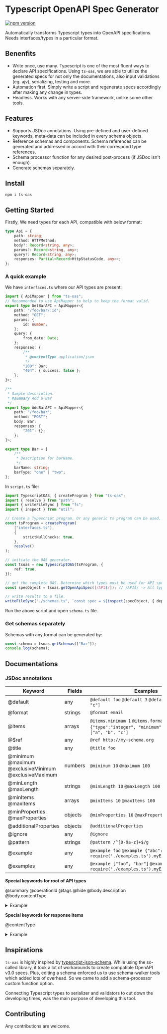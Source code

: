# Typescript OpenAPI Spec Generator

[![npm version](https://img.shields.io/npm/v/ts-oas.svg)](https://www.npmjs.com/package/ts-oas)

Automatically transforms Typescript types into OpenAPI specifications. Needs interfaces/types in a particular format.

## Benenfits

-   Write once, use many. Typescript is one of the most fluent ways to declare API specifications. Using `ts-oas`, we are able to utilize the generated specs for not only the documentations, also input validations (eg. ajv), serializing, testing and more.
-   Automation first. Simply write a script and regenerate specs accordingly after making any change in types.
-   Headless. Works with any server-side framework, unlike some other tools.

## Features

-   Supports JSDoc annotations. Using pre-defined and user-defined keywords, meta-data can be included in every schema objects.
-   Reference schemas and components. Schema references can be generated and addressed in accord with their correspond type references.
-   Schema processor function for any desired post-process (if JSDoc isn't enough).
-   Generate schemas separately.

## Install

```
npm i ts-oas
```

## Getting Started

Firstly, We need types for each API, compatible with below format:

```ts
type Api = {
    path: string;
    method: HTTPMethod;
    body?: Record<string, any>;
    params?: Record<string, any>;
    query?: Record<string, any>;
    responses: Partial<Record<HttpStatusCode, any>>;
};
```

### A quick example

We have `interfaces.ts` where our API types are present:

```ts
import { ApiMapper } from "ts-oas";
// Recommended to use ApiMapper to help to keep the format valid.
export type GetBarAPI = ApiMapper<{
    path: "/foo/bar/:id";
    method: "GET";
    params: {
        id: number;
    };
    query: {
        from_date: Date;
    };
    responses: {
        /**
         * @contentType application/json
         */
        "200": Bar;
        "404": { success: false };
    };
}>;

/**
 * Sample description.
 * @summary Add a Bar
 */
export type AddBarAPI = ApiMapper<{
    path: "/foo/bar";
    method: "POST";
    body: Bar;
    responses: {
        "201": {};
    };
}>;

export type Bar = {
    /**
     * Description for barName.
     */
    barName: string;
    barType: "one" | "two";
};
```

In `script.ts` file:

```ts
import TypescriptOAS, { createProgram } from "ts-oas";
import { resolve } from "path";
import { writeFileSync } from "fs";
import { inspect } from "util";

// Create a Typescript program. Or any generic ts program can be used.
const tsProgram = createProgram(
    ["interfaces.ts"],
    {
        strictNullChecks: true,
    },
    resolve()
);

// initiate the OAS generator.
const tsoas = new TypescriptOAS(tsProgram, {
    ref: true,
});

// get the complete OAS. Determine which types must be used for API specs by passing the type names(Regex/exact name)
const specObject = tsoas.getOpenApiSpec([/API$/]); // /API$/ -> All types that ends with "API"

// write results to a file.
writeFileSync("./schemas.ts", `const spec = ${inspect(specObject, { depth: null })};\n`);
```

Run the above script and open `schema.ts` file.

### Get schemas separately

Schemas with any format can be generated by:

```ts
const schema = tsoas.getSchemas(["Bar"]);
console.log(schema);
```

## Documentations

### JSDoc annotations

| Keyword                                                        | Fields  | Examples                                                                                                     |
| -------------------------------------------------------------- | ------- | ------------------------------------------------------------------------------------------------------------ |
| @default                                                       | any     | `@default foo` `@default 3` `@default ["a", "b", "c"]`                                                       |
| @format                                                        | strings | `@format email`                                                                                              |
| @items                                                         | arrays  | `@items.minimum 1` `@items.format email` `@items {"type":"integer", "minimum":0}` `@default ["a", "b", "c"]` |
| @$ref                                                          | any     | `@ref http://my-schema.org`                                                                                  |
| @title                                                         | any     | `@title foo`                                                                                                 |
| @minimum<br>@maximum<br>@exclusiveMinimum<br>@exclusiveMaximum | numbers | `@minimum 10` `@maximum 100`                                                                                 |
| @minLength<br>@maxLength                                       | strings | `@minLength 10` `@maxLength 100`                                                                             |
| @minItems<br>@maxItems                                         | arrays  | `@minItems 10` `@maxItems 100`                                                                               |
| @minProperties<br>@maxProperties                               | objects | `@minProperties 10` `@maxProperties 100`                                                                     |
| @additionalProperties                                          | objects | `@additionalProperties`                                                                                      |
| @ignore                                                        | any     | `@ignore`                                                                                                    |
| @pattern                                                       | strings | `@pattern /^[0-9a-z]+$/g`                                                                                    |
| @example                                                       | any     | `@example foo` `@example {"abc":true}` `@example require('./examples.ts').myExampleConst`                    |
| @examples                                                      | any     | `@example ["foo", "bar"]` `@example require('./examples.ts').myExampleArrayConst`                            |

**Special keywords for root of API types**

@summary @operationId @tags @hide @body.description @body.contentType

<details><summary>Example</summary>

```ts
/**
 * Sample description.
 * @summary Summary of Endpoint
 * @operationId addBar
 * @tags foos,bars
 * @hide
 * @body.description Description for body of request.
 * @body.contentType application/json
 */
export type AddBarAPI = ApiMapper<{
    path: "/foo/bar";
    method: "POST";
    body: Bar;
    responses: {
        "201": {};
    };
}>;
```

</details>

**Special keywords for response items**

@contentType

<details><summary>Example</summary>

```ts
    ...
    responses: {
        /**
        * Description for response 200.
        * @contentType application/json
        */
        "200": { success: true };
    };
```

</details>

## Inspirations

`ts-oas` is highly inspired by [typescript-json-schema](https://github.com/YousefED/typescript-json-schema). While using the so-called library, it took a lot of workarounds to create compatible OpenAPI v3.0 specs. Plus, editing a schema enforced us to use schema-walker tools which added lots of overhead. So we came to add a schema-processor custom function option.

Connecting Typescript types to serializer and validators to cut down the developing times, was the main purpose of developing this tool.

## Contributing

Any contributions are welcome.

